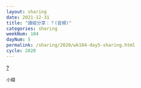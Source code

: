 ```yaml
---
layout: sharing
date: 2021-12-31
title: "讀經分享：？(音頻)"
categories: sharing
weekNum: 104
dayNum: 5
permalink: /sharing/2020/wk104-day5-sharing.html
cycle: 2020
---
```


[?](https://eccseattle.github.io/media/sharing/2020/wk104/2021-12-31-bin.m4a)

`小錢`
